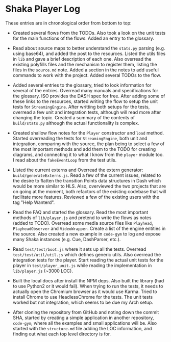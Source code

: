 # Shaka Player Log

These entries are in chronological order from bottom to top:

- Created several flows from the TODOs. Also took a look on the unit tests for the main functions of the flows. Added an entry to the glossary.

- Read about source maps to better understand the `stats.py` parsing (e.g. using base64), and added the post to the resources. Listed the utils files in `lib` and gave a brief description of each one. Also overread the existing polyfills files and the mechanism to register them, listing the files in the `source.md` note. Added a section in the notes to add useful commands to work with the project. Added several TODOs to the flow.

- Added several entries to the glossary, tried to look information for several of the entries. Overread many manuals and specifications for the glossary. ISO provides the DASH spec for free. After adding some of these links to the resources, started writing the flow to setup the unit tests for `StreamingEngine`. After writting both setups for the tests, overread a few unit and integration tests, although will read more after changing the topic. Created a summary of the contents of `build/stats.py` although the actual functionality is complex.

- Created shallow flow notes for the `Player` constructor and `load` method. Started overreading the tests for `StreamingEngine`, both unit and integration, comparing with the source, the plan being to select a few of the most important methods and add them to the TODO for creating diagrams, and connecting it to what I know from the `player` module too. I read about the `fakeEventLoop` from the test utils.

- Listed the current externs and Overread the extern generator: `build/generateExterns.js`. Read a few of the current issues, related to the desire to flatten the transition Points data structures in Dash which would be more similar to HLS. Also, overviewed the two projects that are on going at the moment, both refactors of the existing codebase that will facilitate more features. Reviewed a few of the existing users with the tag "Help Wanterd".

- Read the FAQ and started the glossary. Read the most important methods of `lib/player.js` and pretend to write the flows as notes (added to TODO). Overread some media source files like `Playhead`, `PlayheadObserver` and `VideoWrapper`. Create a list of the engine entities in the source. Also created a new example in `code-gym` to log and expose many Shaka instances (e.g. Cue, DashParser, etc.).

- Read `test/test/boot.js` where it sets up all the tests. Overread `test/test/util/util.js` which defines generic utils. Also overread the integration tests for the player. Start reading the actual unit tests for the player in `test/player_unit.js` while reading the implementation in `lib/player.js` (~3000 LOC).

- Built the local docs after install the NPM deps. Also built the library (had to use Python2 or it would fail). When trying to run the tests, it needs to actually open the Chromium browser as it would use Karma. Tried to install Chrome to use HeadlessChrome for the tests. The unit tests worked but not integration, which seems to be due my Arch setup.

- After cloning the repository from GitHub and noting down the commit SHA, started by creating a simple application in another repository, `code-gym`, where all the examples and small applications will be. Also started with the `structure.md` file adding the LOC information, and finding out what each top level directory is for.
